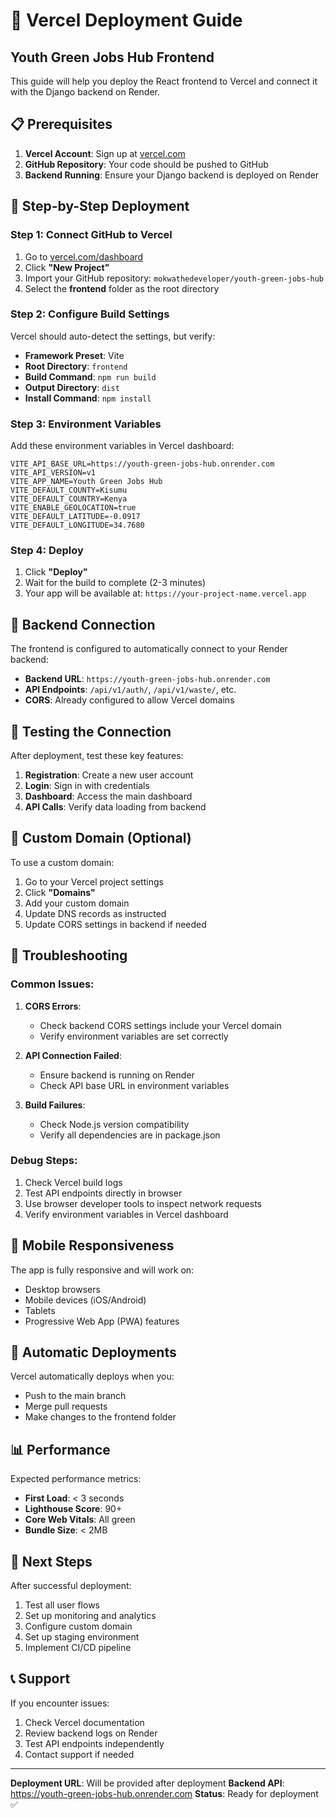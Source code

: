 # 🚀 Vercel Deployment Guide
## Youth Green Jobs Hub Frontend

This guide will help you deploy the React frontend to Vercel and connect it with the Django backend on Render.

## 📋 Prerequisites

1. **Vercel Account**: Sign up at [vercel.com](https://vercel.com)
2. **GitHub Repository**: Your code should be pushed to GitHub
3. **Backend Running**: Ensure your Django backend is deployed on Render

## 🔧 Step-by-Step Deployment

### Step 1: Connect GitHub to Vercel

1. Go to [vercel.com/dashboard](https://vercel.com/dashboard)
2. Click **"New Project"**
3. Import your GitHub repository: `mokwathedeveloper/youth-green-jobs-hub`
4. Select the **frontend** folder as the root directory

### Step 2: Configure Build Settings

Vercel should auto-detect the settings, but verify:

- **Framework Preset**: Vite
- **Root Directory**: `frontend`
- **Build Command**: `npm run build`
- **Output Directory**: `dist`
- **Install Command**: `npm install`

### Step 3: Environment Variables

Add these environment variables in Vercel dashboard:

```
VITE_API_BASE_URL=https://youth-green-jobs-hub.onrender.com
VITE_API_VERSION=v1
VITE_APP_NAME=Youth Green Jobs Hub
VITE_DEFAULT_COUNTY=Kisumu
VITE_DEFAULT_COUNTRY=Kenya
VITE_ENABLE_GEOLOCATION=true
VITE_DEFAULT_LATITUDE=-0.0917
VITE_DEFAULT_LONGITUDE=34.7680
```

### Step 4: Deploy

1. Click **"Deploy"**
2. Wait for the build to complete (2-3 minutes)
3. Your app will be available at: `https://your-project-name.vercel.app`

## 🔗 Backend Connection

The frontend is configured to automatically connect to your Render backend:

- **Backend URL**: `https://youth-green-jobs-hub.onrender.com`
- **API Endpoints**: `/api/v1/auth/`, `/api/v1/waste/`, etc.
- **CORS**: Already configured to allow Vercel domains

## 🧪 Testing the Connection

After deployment, test these key features:

1. **Registration**: Create a new user account
2. **Login**: Sign in with credentials
3. **Dashboard**: Access the main dashboard
4. **API Calls**: Verify data loading from backend

## 🔧 Custom Domain (Optional)

To use a custom domain:

1. Go to your Vercel project settings
2. Click **"Domains"**
3. Add your custom domain
4. Update DNS records as instructed
5. Update CORS settings in backend if needed

## 🚨 Troubleshooting

### Common Issues:

1. **CORS Errors**: 
   - Check backend CORS settings include your Vercel domain
   - Verify environment variables are set correctly

2. **API Connection Failed**:
   - Ensure backend is running on Render
   - Check API base URL in environment variables

3. **Build Failures**:
   - Check Node.js version compatibility
   - Verify all dependencies are in package.json

### Debug Steps:

1. Check Vercel build logs
2. Test API endpoints directly in browser
3. Use browser developer tools to inspect network requests
4. Verify environment variables in Vercel dashboard

## 📱 Mobile Responsiveness

The app is fully responsive and will work on:
- Desktop browsers
- Mobile devices (iOS/Android)
- Tablets
- Progressive Web App (PWA) features

## 🔄 Automatic Deployments

Vercel automatically deploys when you:
- Push to the main branch
- Merge pull requests
- Make changes to the frontend folder

## 📊 Performance

Expected performance metrics:
- **First Load**: < 3 seconds
- **Lighthouse Score**: 90+
- **Core Web Vitals**: All green
- **Bundle Size**: < 2MB

## 🎯 Next Steps

After successful deployment:

1. Test all user flows
2. Set up monitoring and analytics
3. Configure custom domain
4. Set up staging environment
5. Implement CI/CD pipeline

## 📞 Support

If you encounter issues:
1. Check Vercel documentation
2. Review backend logs on Render
3. Test API endpoints independently
4. Contact support if needed

---

**Deployment URL**: Will be provided after deployment
**Backend API**: https://youth-green-jobs-hub.onrender.com
**Status**: Ready for deployment ✅
